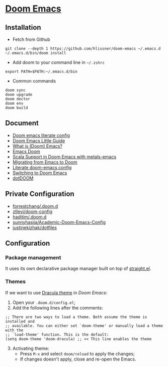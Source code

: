 # [Doom Emacs](https://github.com/hlissner/doom-emacs)

## Installation
- Fetch from Github
``` shell
git clone --depth 1 https://github.com/hlissner/doom-emacs ~/.emacs.d
~/.emacs.d/bin/doom install
```

- Add doom to your command line in `~/.zshrc`
``` shell
export PATH=$PATH:~/.emacs.d/bin
```

- Common commands

``` shell
doom sync
doom upgrade
doom doctor
doom env
doom build
```

## Document
- [Doom emacs literate config](https://www.reddit.com/r/emacs/comments/empzmz/doom_emacs_literate_config/)
- [Doom Emacs Little Guide](https://www.ianjones.us/doom-emacs)
- [What is (Doom) Emacs?](https://zacjones.io/what-is-emacs)
- [Emacs Doom](https://zaiste.net/courses/emacs-doom/)
- [Scala Support in Doom Emacs with metals-emacs](https://siawyoung.com/blog/code/2020-02-06-installing-metals-emacs-doom)
- [Migrating from Emacs to Doom](https://irreal.org/blog/?p=8744)
- [Literate doom-emacs config](https://rgoswami.me/dotdoom/config.html)
- [Switching to Doom Emacs](https://www.ethanaa.com/blog/switching-to-doom-emacs/#why-the-switch)
- [dotDOOM](https://dotdoom.rgoswami.me)

## Private Configuration
- [forrestchang/.doom.d](https://github.com/forrestchang/.doom.d/)
- [ztlevi/doom-config](https://github.com/ztlevi/doom-config)
- [haditim/.doom.d](https://github.com/haditim/.doom.d)
- [sunnyhasija/Academic-Doom-Emacs-Config](https://github.com/sunnyhasija/Academic-Doom-Emacs-Config)
- [justinekizhak/dotfiles](https://github.com/justinekizhak/dotfiles)

## Configuration
### Package management
It uses its own declarative package manager built on top of [straight.el](https://github.com/raxod502/straight.el).

### Themes
If we want to use [Dracula theme](https://draculatheme.com/doom-emacs/) in *Doom Emacs*:
1. Open your `.doom.d/config.el`;
2. Add the following lines after the comments:
``` shell
;; There are two ways to load a theme. Both assume the theme is installed and
;; available. You can either set `doom-theme' or manually load a theme with the
;; `load-theme' function. This is the default:
(setq doom-theme 'doom-dracula) ;; << This line enables the theme
```
3. Activating theme:
   - Press `M-x` and select `doom/reload` to apply the changes;
   - If changes doesn't apply, close and re-open the Emacs.
